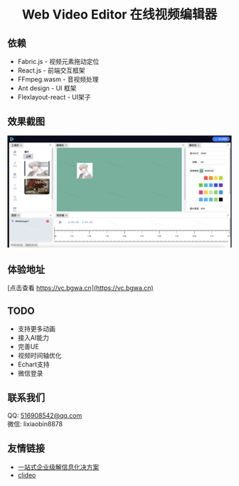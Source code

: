 <h1 align="center">Web Video Editor 在线视频编辑器</h1>

## 依赖
* Fabric.js  - 视频元素拖动定位
* React.js - 前端交互框架
* FFmpeg.wasm - 音视频处理
* Ant design - UI 框架
* Flexlayout-react - UI架子

## 效果截图
![demo image](vc.png?v=1)

## 体验地址
[点击查看 https://vc.bgwa.cn](https://vc.bgwa.cn)

## TODO

* 支持更多动画
* 接入AI能力
* 完善UE
* 视频时间轴优化
* Echart支持
* 微信登录

## 联系我们
QQ: 516908542@qq.com  
微信: lixiaobin8878

## 友情链接
* [一站式企业级解信息化决方案](https://github.com/lixiaobin-bjhl/mall-crm-erp)
* [clideo](https://clideo.com/)